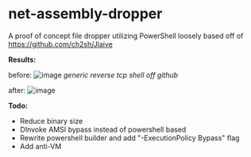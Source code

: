 # net-assembly-dropper
A proof of concept file dropper utilizing PowerShell loosely based off of https://github.com/ch2sh/Jlaive 

**Results:**

before: ![image](https://user-images.githubusercontent.com/42078529/169199884-6b8f7605-db08-435d-82ca-4935b1d86a79.png)
*generic reverse tcp shell off github*

after: ![image](https://user-images.githubusercontent.com/42078529/169199902-304cef2c-fa87-4c4a-a7e1-85f9529cfd40.png)

**Todo:**
- Reduce binary size
- DInvoke AMSI bypass instead of powershell based
- Rewrite powershell builder and add "-ExecutionPolicy Bypass" flag
- Add anti-VM
